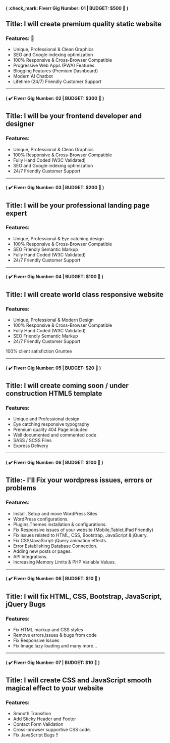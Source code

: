 #### ( :check_mark: Fiverr Gig Number: 01 | **BUDGET: $500** :rocket: )
## Title: I will create premium quality static website

### Features: :tada:

-   Unique, Professional & Clean Graphics
-   SEO and Google indexing optimization
-   100% Responsive & Cross-Browser Compatible
-   Progressive Web Apps (PWA) Features.
-   Blogging Features (Premium Dashboard)
-   Modern AI Chatbot
-   Lifetime (24/7) Friendly Customer Support

<hr/>

#### ( :heavy_check_mark: Fiverr Gig Number: 02 | BUDGET: $300 :rocket: )

## Title: I will be your frontend developer and designer

### Features:
-   Unique, Professional & Clean Graphics
-   100% Responsive & Cross-Browser Compatible  
-   Fully Hand Coded (W3C Validated)
-   SEO and Google indexing optimization
-   24/7 Friendly Customer Support

<hr/>

#### ( :heavy_check_mark: Fiverr Gig Number: 03 | BUDGET: $200 :rocket: )

## Title: I will be your professional landing page expert

### Features:
-   Unique, Professional & Eye catching design
-   100% Responsive & Cross-Browser Compatible
-   SEO Friendly Semantic Markup
-   Fully Hand Coded (W3C Validated)
-   24/7 Friendly Customer Support

<hr/>

#### ( :heavy_check_mark: Fiverr Gig Number: 04 | BUDGET: $100 :rocket: )

## Title: I will create world class responsive website

### Features:
-   Unique, Professional & Modern Design
-   100% Responsive & Cross-Browser Compatible
-   Fully Hand Coded (W3C Validated)
-   SEO Friendly Semantic Markup
-   24/7 Friendly Customer Support


100% client satisfiction Gruntee 
<hr/>

#### ( :heavy_check_mark: Fiverr Gig Number: 05 | BUDGET: $20 :rocket: )

## Title: I will create coming soon / under construction HTML5 template

### Features:
-   Unique and Professional design
-   Eye catching responsive typography  
-   Premium quality 404 Page included
-   Well documented and commented code
-   SASS / SCSS Files
-   Express Delivery

<hr/>

#### ( :heavy_check_mark: Fiverr Gig Number: 06 | BUDGET: $100 :rocket: )

## Title:- I'll Fix your wordpress issues, errors or problems

### Features:
-   Install, Setup and move WordPress Sites
-   WordPress configurations.
-   Plugins,Themes installation & configurations.
-   Fix Responsive issues of your website (Mobile,Tablet,iPad Friendly)
-   Fix issues related to HTML, CSS, Bootstrap, JavaScript & jQuery.
-   Fix CSS/JavaScript-jQuery animation effects.
-   Error Establishing Database Connection.
-   Adding new posts or pages.
-   API Integrations.
-   Increasing Memory Limits & PHP Variable Values.

<hr/>

#### ( :heavy_check_mark: Fiverr Gig Number: 06 | BUDGET: $10 :rocket: )

## Title: I will fix HTML, CSS, Bootstrap, JavaScript, jQuery Bugs

### Features:
-   Fix HTML markup and CSS styles
-   Remove errors,issues & bugs from code
-   Fix Responsive Issues
-   Fix Image lazy loading and many more...
<hr/>

#### ( :heavy_check_mark: Fiverr Gig Number: 07 | BUDGET: $10 :rocket: )

## Title: I will create CSS and JavaScript smooth magical effect to your website

### Features:
-   Smooth Transition
-   Add Sticky Header and Footer
-   Contact Form Validation
-   Cross-browser supportive CSS code.
-   Fix JavaScript Bugs !!
